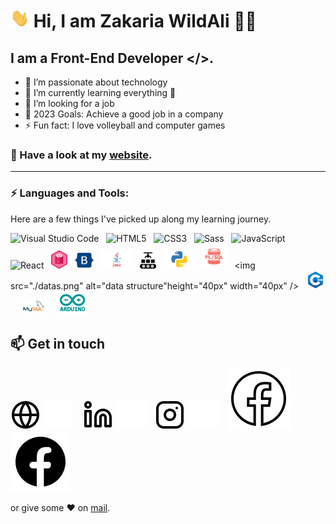 
# <img src="https://raw.githubusercontent.com/ABSphreak/ABSphreak/master/gifs/Hi.gif" height="30px" width="30px"> Hi, I am Zakaria WildAli 👨‍💻

## I am a Front-End Developer </>.

- 👀 I’m passionate about technology
- 🌱 I’m currently learning everything 🤣
- 👯 I’m looking for a job
- 🥅 2023 Goals: Achieve a good job in a company
- ⚡ Fun fact: I love volleyball and computer games


### 🔭 Have a look at my [website](https://zakaria-ali.github.io/react-portfolio/).

---


### ⚡ Languages and Tools:
Here are a few things I've picked up along my learning journey.

<img  alt="Visual Studio Code" width="26px" src="https://cdn.jsdelivr.net/gh/devicons/devicon/icons/vscode/vscode-original.svg" />&nbsp;&nbsp;
<img  alt="HTML5" width="26px" src="https://cdn.jsdelivr.net/gh/devicons/devicon/icons/html5/html5-original.svg" />&nbsp;&nbsp;
<img  alt="CSS3" width="26px" src="https://cdn.jsdelivr.net/gh/devicons/devicon/icons/css3/css3-original.svg" />&nbsp;&nbsp;
<img  alt="Sass"  width="30px" src="https://cdn.jsdelivr.net/gh/devicons/devicon/icons/sass/sass-original.svg" />&nbsp;&nbsp;
<img  alt="JavaScript" width="30px" src="https://cdn.jsdelivr.net/gh/devicons/devicon/icons/javascript/javascript-original.svg" />&nbsp;&nbsp;
<img  alt="React" width="26px" src="https://cdn.jsdelivr.net/gh/devicons/devicon/icons/react/react-original.svg" />&nbsp;&nbsp;
<img src="./unittesting.png" alt="unittesting" width="26px" />&nbsp;&nbsp;
<img src="./bootstrap.png" alt="bootstrap"  width="30px" />&nbsp;&nbsp;
<img src="./java.png" alt="java"  width="50px" />&nbsp;&nbsp;
<img src="./assembly.png" alt="assembly" width="26px" />&nbsp;&nbsp;
<img src="./python.png" alt="python"  width="50px" />&nbsp;&nbsp;
<img src="./pl-sql.png" alt="pl-sql"  width="40px" />&nbsp;&nbsp;
<img src="./datas.png" alt="data structure"height="40px" width="40px" />&nbsp;&nbsp;
<img src="./cpp.png" alt="cpp"  width="30px" />&nbsp;&nbsp;
<img src="./mysql.png" alt="mysql"  width="50px" />&nbsp;&nbsp;
<img src="./ard.png" alt="arduino" width="50px" />&nbsp;&nbsp;


## 📫 Get in touch

[![website](./globe-light.svg)](https://zakaria-ali.github.io/react-portfolio/#gh-light-mode-only)
[![website](./globe-dark.svg)](https://zakaria-ali.github.io/react-portfolio/#gh-dark-mode-only)
&nbsp;&nbsp;
[![website](./linkedin-light.svg)](https://www.linkedin.com/in/zakaria-wildali-b6798325a/#gh-light-mode-only)
[![website](./linkedin-dark.svg)](https://www.linkedin.com/in/zakaria-wildali-b6798325a/#gh-dark-mode-only)
&nbsp;&nbsp;
[![website](./instagram-light.svg)](https://www.instagram.com/zakaria_wildali/#gh-light-mode-only)
[![website](./instagram-dark.svg)](https://www.instagram.com/zakaria_wildali/#gh-dark-mode-only)
&nbsp;&nbsp;
[![website](./facebook-light.svg)](https://www.facebook.com/zakarya.wildali.7#gh-light-mode-only)
[![website](./facebook-dark.svg)](https://www.facebook.com/zakarya.wildali.7#gh-dark-mode-only)


or give some ♥ on [mail](mailto:zakaria.wildali.7@gmail.com).


